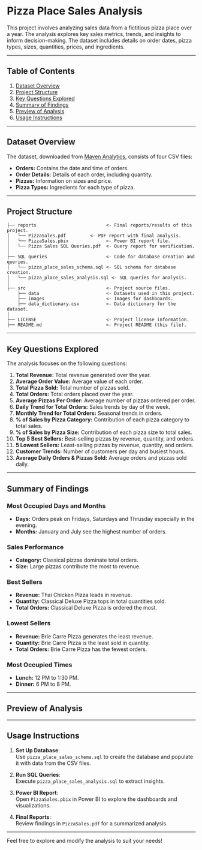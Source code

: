 # Pizza Place Sales Analysis  

This project involves analyzing sales data from a fictitious pizza place over a year. The analysis explores key sales metrics, trends, and insights to inform decision-making. The dataset includes details on order dates, pizza types, sizes, quantities, prices, and ingredients.

---

## Table of Contents
1. [Dataset Overview](#dataset-overview)  
2. [Project Structure](#project-structure)  
3. [Key Questions Explored](#key-questions-explored)  
4. [Summary of Findings](#summary-of-findings)  
5. [Preview of Analysis](#preview-of-analysis)  
6. [Usage Instructions](#usage-instructions)  

---

## Dataset Overview  

The dataset, downloaded from [Maven Analytics](https://mavenanalytics.io/challenges/maven-pizza-challenge/be511a47-85fd-4931-8293-c3bffb577199), consists of four CSV files:  
- **Orders:** Contains the date and time of orders.  
- **Order Details:** Details of each order, including quantity.  
- **Pizzas:** Information on sizes and price.  
- **Pizza Types:** Ingredients for each type of pizza.  

---

## Project Structure  

```
├── reports                          <- Final reports/results of this project.
│   └── PizzaSales.pdf         <- PDF report with final analysis.
│   └── PizzaSales.pbix              <- Power BI report file.
│   └── Pizza Sales SQL Queries.pdf  <- Query report for verification.
│
├── SQL queries                      <- Code for database creation and queries.
│   └── pizza_place_sales_schema.sql <- SQL schema for database creation.
│   └── pizza_place_sales_analysis.sql <- SQL queries for analysis.
│
├── src                              <- Project source files.
    ├── data                         <- Datasets used in this project.
    ├── images                       <- Images for dashboards.
    ├── data_dictionary.csv          <- Data dictionary for the dataset.
│
├── LICENSE                          <- Project license information.
├── README.md                        <- Project README (this file).
```

---

## Key Questions Explored  

The analysis focuses on the following questions:  
1. **Total Revenue:** Total revenue generated over the year.  
2. **Average Order Value:** Average value of each order.  
3. **Total Pizza Sold:** Total number of pizzas sold.  
4. **Total Orders:** Total orders placed over the year.  
5. **Average Pizzas Per Order:** Average number of pizzas ordered per order.  
6. **Daily Trend for Total Orders:** Sales trends by day of the week.  
7. **Monthly Trend for Total Orders:** Seasonal trends in orders.  
8. **% of Sales by Pizza Category:** Contribution of each pizza category to total sales.  
9. **% of Sales by Pizza Size:** Contribution of each pizza size to total sales.  
10. **Top 5 Best Sellers:** Best-selling pizzas by revenue, quantity, and orders.  
11. **5 Lowest Sellers:** Least-selling pizzas by revenue, quantity, and orders.  
12. **Customer Trends:** Number of customers per day and busiest hours.  
13. **Average Daily Orders & Pizzas Sold:** Average orders and pizzas sold daily.  

---

## Summary of Findings  

### Most Occupied Days and Months  
- **Days:** Orders peak on Fridays, Saturdays and Thrusday especially in the evening.  
- **Months:** January and July see the highest number of orders.  

### Sales Performance  
- **Category:** Classical pizzas dominate total orders.
- **Size:** Large pizzas contribute the most to revenue.

### Best Sellers  
- **Revenue:** Thai Chicken Pizza leads in revenue.  
- **Quantity:** Classical Deluxe Pizza tops in total quantities sold.  
- **Total Orders:** Classical Deluxe Pizza is ordered the most.  

### Lowest Sellers  
- **Revenue:** Brie Carre Pizza generates the least revenue.  
- **Quantity:** Brie Carre Pizza is the least sold in quantity.  
- **Total Orders:** Brie Carre Pizza has the fewest orders.  

### Most Occupied Times  
- **Lunch:** 12 PM to 1:30 PM.  
- **Dinner:** 6 PM to 8 PM.  

---

## Preview of Analysis  

---

## Usage Instructions  

1. **Set Up Database**:  
   Use `pizza_place_sales_schema.sql` to create the database and populate it with data from the CSV files.  

2. **Run SQL Queries**:  
   Execute `pizza_place_sales_analysis.sql` to extract insights.  

3. **Power BI Report**:  
   Open `PizzaSales.pbix` in Power BI to explore the dashboards and visualizations.  

4. **Final Reports**:  
   Review findings in `PizzaSales.pdf` for a summarized analysis.  

---

Feel free to explore and modify the analysis to suit your needs!  
